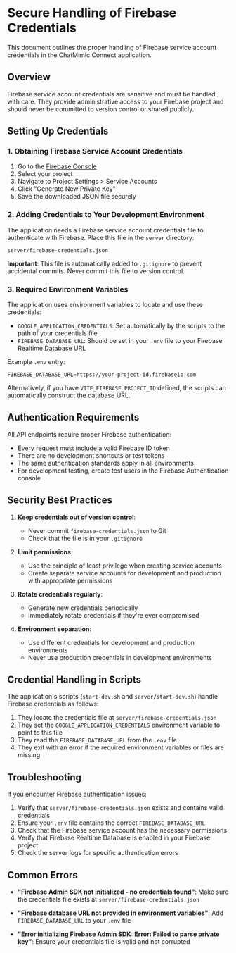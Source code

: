 # Secure Handling of Firebase Credentials

This document outlines the proper handling of Firebase service account credentials in the ChatMimic Connect application.

## Overview

Firebase service account credentials are sensitive and must be handled with care. They provide administrative access to your Firebase project and should never be committed to version control or shared publicly.

## Setting Up Credentials

### 1. Obtaining Firebase Service Account Credentials

1. Go to the [Firebase Console](https://console.firebase.google.com/)
2. Select your project
3. Navigate to Project Settings > Service Accounts
4. Click "Generate New Private Key"
5. Save the downloaded JSON file securely

### 2. Adding Credentials to Your Development Environment

The application needs a Firebase service account credentials file to authenticate with Firebase. Place this file in the `server` directory:

```
server/firebase-credentials.json
```

**Important**: This file is automatically added to `.gitignore` to prevent accidental commits. Never commit this file to version control.

### 3. Required Environment Variables

The application uses environment variables to locate and use these credentials:

- `GOOGLE_APPLICATION_CREDENTIALS`: Set automatically by the scripts to the path of your credentials file
- `FIREBASE_DATABASE_URL`: Should be set in your `.env` file to your Firebase Realtime Database URL

Example `.env` entry:
```
FIREBASE_DATABASE_URL=https://your-project-id.firebaseio.com
```

Alternatively, if you have `VITE_FIREBASE_PROJECT_ID` defined, the scripts can automatically construct the database URL.

## Authentication Requirements

All API endpoints require proper Firebase authentication:

- Every request must include a valid Firebase ID token
- There are no development shortcuts or test tokens
- The same authentication standards apply in all environments
- For development testing, create test users in the Firebase Authentication console

## Security Best Practices

1. **Keep credentials out of version control**:
   - Never commit `firebase-credentials.json` to Git
   - Check that the file is in your `.gitignore`

2. **Limit permissions**:
   - Use the principle of least privilege when creating service accounts
   - Create separate service accounts for development and production with appropriate permissions

3. **Rotate credentials regularly**:
   - Generate new credentials periodically
   - Immediately rotate credentials if they're ever compromised

4. **Environment separation**:
   - Use different credentials for development and production environments
   - Never use production credentials in development environments

## Credential Handling in Scripts

The application's scripts (`start-dev.sh` and `server/start-dev.sh`) handle Firebase credentials as follows:

1. They locate the credentials file at `server/firebase-credentials.json`
2. They set the `GOOGLE_APPLICATION_CREDENTIALS` environment variable to point to this file
3. They read the `FIREBASE_DATABASE_URL` from the `.env` file
4. They exit with an error if the required environment variables or files are missing

## Troubleshooting

If you encounter Firebase authentication issues:

1. Verify that `server/firebase-credentials.json` exists and contains valid credentials
2. Ensure your `.env` file contains the correct `FIREBASE_DATABASE_URL`
3. Check that the Firebase service account has the necessary permissions
4. Verify that Firebase Realtime Database is enabled in your Firebase project
5. Check the server logs for specific authentication errors

## Common Errors

- **"Firebase Admin SDK not initialized - no credentials found"**:
  Make sure the credentials file exists at `server/firebase-credentials.json`

- **"Firebase database URL not provided in environment variables"**:
  Add `FIREBASE_DATABASE_URL` to your `.env` file

- **"Error initializing Firebase Admin SDK: Error: Failed to parse private key"**:
  Ensure your credentials file is valid and not corrupted 